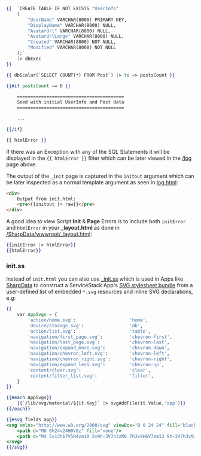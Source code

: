 ```hbs
{{  `CREATE TABLE IF NOT EXISTS "UserInfo" 
    (
        "UserName" VARCHAR(8000) PRIMARY KEY, 
        "DisplayName" VARCHAR(8000) NULL, 
        "AvatarUrl" VARCHAR(8000) NULL, 
        "AvatarUrlLarge" VARCHAR(8000) NULL, 
        "Created" VARCHAR(8000) NOT NULL,
        "Modified" VARCHAR(8000) NOT NULL
    );`    
    |> dbExec
}}

{{ dbScalar(`SELECT COUNT(*) FROM Post`) |> to => postsCount }}

{{#if postsCount == 0 }}

    ========================================
    Seed with initial UserInfo and Post data
    ========================================

    ...

{{/if}

{{ htmlError }}
```

If there was an Exception with any of the SQL Statements it will be displayed in the `{{ htmlError }}` filter which can be 
later viewed in the [/log](http://blog.web-app.io/log) page above.

The output of the `_init` page is captured in the `initout` argument which can be later inspected as a normal template argument as seen in 
[log.html](https://github.com/sharp-apps/blog/blob/master/log.html):

```html
<div>
    Output from init.html:
    <pre>{{initout |> raw}}</pre>
</div>
```

A good idea to view Script **Init** & **Page** Errors is to include both `initError` and `htmlError` in your **_layout.html** as done in
[/SharpData/wwwroot/_layout.html](https://github.com/NetCoreApps/SharpData/blob/master/wwwroot/_layout.html):

```hbs
{{initError |> htmlError}}
{{htmlError}}
```

### init.ss 

Instead of `init.html` you can also use [_init.ss](https://github.com/NetCoreApps/SharpData/blob/master/wwwroot/_init.ss) which is used in 
Apps like [SharpData](https://github.com/NetCoreApps/SharpData) to construct a ServiceStack App's [SVG stylesheet bundle](https://docs.servicestack.net/svg) 
from a user-defined list of embedded `*.svg` resources and inline SVG declarations, e.g:

```hbs
{{ 
    var AppSvgs = {
        'action/home.svg':                    'home',
        'device/storage.svg':                 'db',
        'action/list.svg':                    'table',
        'navigation/first_page.svg':          'chevron-first',
        'navigation/last_page.svg':           'chevron-last',
        'navigation/expand_more.svg':         'chevron-down',
        'navigation/chevron_left.svg':        'chevron-left',
        'navigation/chevron_right.svg':       'chevron-right',
        'navigation/expand_less.svg':         'chevron-up',
        'content/clear.svg':                  'clear',
        'content/filter_list.svg':            'filter',
    } 
}}

{{#each AppSvgs}}
    {{`/lib/svg/material/${it.Key}` |> svgAddFile(it.Value,'app')}}
{{/each}}

{{#svg fields app}}
<svg xmlns="http://www.w3.org/2000/svg" viewBox="0 0 24 24" fill="black" width="48px" height="48px">
    <path d="M0 0h24v24H0V0z" fill="none"/>
    <path d="M4 5v13h17V5H4zm10 2v9h-3V7h3zM6 7h3v9H6V7zm13 9h-3V7h3v9z" fill="#ffffff"/>
</svg>
{{/svg}}
```